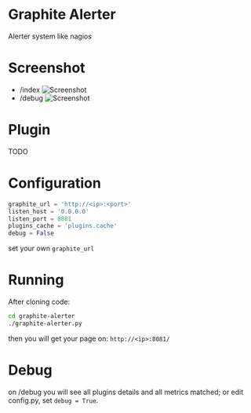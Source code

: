 # Graphite Alerter
Alerter system like nagios

# Screenshot
* /index
![Screenshot](https://raw.github.com/huoxy/graphite-alerter/master/static/image/indexScreenshot.png)
* /debug
![Screenshot](https://raw.github.com/huoxy/graphite-alerter/master/static/image/debugScreenshot.png)

# Plugin
TODO

# Configuration
```python
graphite_url = 'http://<ip>:<port>'
listen_host = '0.0.0.0'
listen_port = 8081
plugins_cache = 'plugins.cache'
debug = False
```
set your own `graphite_url`

# Running
After cloning code:
```bash
cd graphite-alerter
./graphite-alerter.py
```
then you will get your page on: `http://<ip>:8081/`

# Debug
on /debug you will see all plugins details and all metrics matched; or edit config.py, set `debug = True`.

